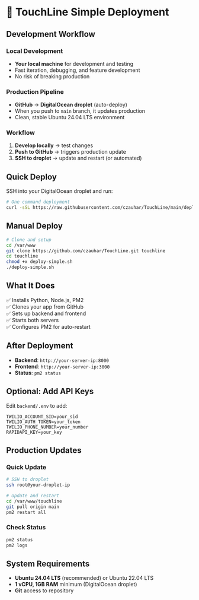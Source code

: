 # 🚀 TouchLine Simple Deployment

## Development Workflow

### Local Development
- **Your local machine** for development and testing
- Fast iteration, debugging, and feature development
- No risk of breaking production

### Production Pipeline
- **GitHub** → **DigitalOcean droplet** (auto-deploy)
- When you push to `main` branch, it updates production
- Clean, stable Ubuntu 24.04 LTS environment

### Workflow
1. **Develop locally** → test changes
2. **Push to GitHub** → triggers production update
3. **SSH to droplet** → update and restart (or automated)

## Quick Deploy

SSH into your DigitalOcean droplet and run:

```bash
# One command deployment
curl -sSL https://raw.githubusercontent.com/czauhar/TouchLine/main/deploy-simple.sh | bash
```

## Manual Deploy

```bash
# Clone and setup
cd /var/www
git clone https://github.com/czauhar/TouchLine.git touchline
cd touchline
chmod +x deploy-simple.sh
./deploy-simple.sh
```

## What It Does

✅ Installs Python, Node.js, PM2  
✅ Clones your app from GitHub  
✅ Sets up backend and frontend  
✅ Starts both servers  
✅ Configures PM2 for auto-restart  

## After Deployment

- **Backend**: `http://your-server-ip:8000`
- **Frontend**: `http://your-server-ip:3000`
- **Status**: `pm2 status`

## Optional: Add API Keys

Edit `backend/.env` to add:
```env
TWILIO_ACCOUNT_SID=your_sid
TWILIO_AUTH_TOKEN=your_token
TWILIO_PHONE_NUMBER=your_number
RAPIDAPI_KEY=your_key
```

## Production Updates

### Quick Update
```bash
# SSH to droplet
ssh root@your-droplet-ip

# Update and restart
cd /var/www/touchline
git pull origin main
pm2 restart all
```

### Check Status
```bash
pm2 status
pm2 logs
```

## System Requirements

- **Ubuntu 24.04 LTS** (recommended) or Ubuntu 22.04 LTS
- **1 vCPU, 1GB RAM** minimum (DigitalOcean droplet)
- **Git** access to repository 